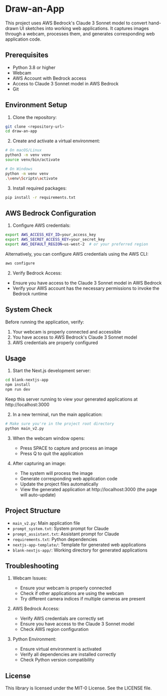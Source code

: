 
# Draw-an-App

This project uses AWS Bedrock's Claude 3 Sonnet model to convert hand-drawn UI sketches into working web applications. It captures images through a webcam, processes them, and generates corresponding web application code.

## Prerequisites

- Python 3.8 or higher
- Webcam
- AWS Account with Bedrock access
- Access to Claude 3 Sonnet model in AWS Bedrock
- Git

## Environment Setup

1. Clone the repository:
```bash
git clone <repository-url>
cd draw-an-app
```

2. Create and activate a virtual environment:
```bash
# On macOS/Linux
python3 -m venv venv
source venv/bin/activate

# On Windows
python -m venv venv
.\venv\Scripts\activate
```

3. Install required packages:
```bash
pip install -r requirements.txt
```

## AWS Bedrock Configuration

1. Configure AWS credentials:
```bash
export AWS_ACCESS_KEY_ID=your_access_key
export AWS_SECRET_ACCESS_KEY=your_secret_key
export AWS_DEFAULT_REGION=us-west-2  # or your preferred region
```

Alternatively, you can configure AWS credentials using the AWS CLI:
```bash
aws configure
```

2. Verify Bedrock Access:
- Ensure you have access to the Claude 3 Sonnet model in AWS Bedrock
- Verify your AWS account has the necessary permissions to invoke the Bedrock runtime

## System Check

Before running the application, verify:

1. Your webcam is properly connected and accessible
2. You have access to AWS Bedrock's Claude 3 Sonnet model
3. AWS credentials are properly configured

## Usage

1. Start the Next.js development server:
```bash
cd blank-nextjs-app
npm install
npm run dev
```
Keep this server running to view your generated applications at http://localhost:3000

2. In a new terminal, run the main application:
```bash
# Make sure you're in the project root directory
python main_v2.py
```

3. When the webcam window opens:
   - Press SPACE to capture and process an image
   - Press Q to quit the application

4. After capturing an image:
   - The system will process the image
   - Generate corresponding web application code
   - Update the project files automatically
   - View the generated application at http://localhost:3000 (the page will auto-update)

## Project Structure

- `main_v2.py`: Main application file
- `prompt_system.txt`: System prompt for Claude
- `prompt_assistant.txt`: Assistant prompt for Claude
- `requirements.txt`: Python dependencies
- `nextjs-app-template/`: Template for generated web applications
- `blank-nextjs-app/`: Working directory for generated applications

## Troubleshooting

1. Webcam Issues:
   - Ensure your webcam is properly connected
   - Check if other applications are using the webcam
   - Try different camera indices if multiple cameras are present

2. AWS Bedrock Access:
   - Verify AWS credentials are correctly set
   - Ensure you have access to the Claude 3 Sonnet model
   - Check AWS region configuration

3. Python Environment:
   - Ensure virtual environment is activated
   - Verify all dependencies are installed correctly
   - Check Python version compatibility

## License

This library is licensed under the MIT-0 License. See the LICENSE file.

